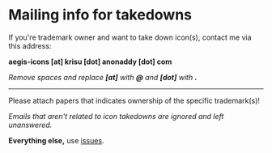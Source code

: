 # Mailing info for takedowns

If you're trademark owner and want to take down icon(s), contact me via this address:

**aegis-icons [at] krisu [dot] anonaddy [dot] com**

_Remove spaces and replace **[at]** with **@** and **[dot]** with **.**_

----

Please attach papers that indicates ownership of the specific trademark(s)!

*Emails that aren't related to icon takedowns are ignored and left unanswered.*

**Everything else,** use [issues](https://github.com/krisu5/aegis-icons/issues).